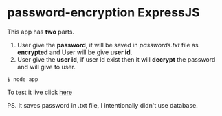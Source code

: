 # password-encryption ExpressJS

This app has **two** parts.

1. User give the **password**, it will be saved in *passwords.txt* file as **encrypted** and User will be give **user id**.
2. User give the **user id**, if user id exist then it will **decrypt** the password and will give to user.

```
$ node app
```
To test it live click [here](https://floating-oasis-49139.herokuapp.com/ "Password encryption on heroku")

PS. It saves password in .txt file, I intentionally didn't use database.
